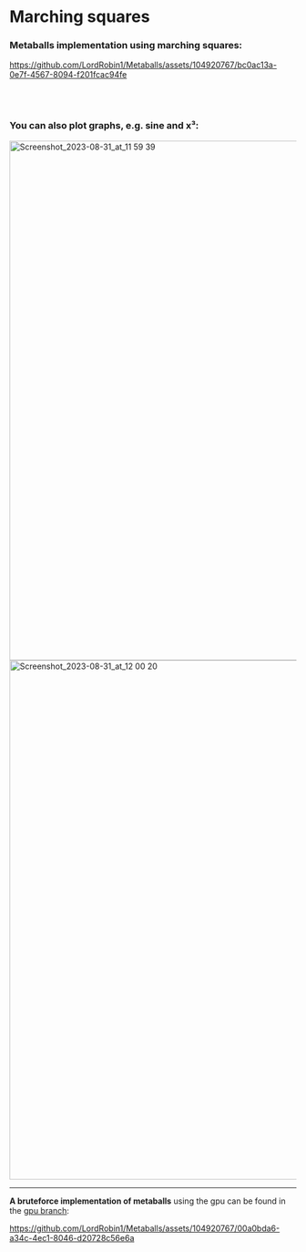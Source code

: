 # Marching squares
### Metaballs implementation using marching squares:

https://github.com/LordRobin1/Metaballs/assets/104920767/bc0ac13a-0e7f-4567-8094-f201fcac94fe

<br><br/>
### You can also plot graphs, e.g. sine and x³:
<img width="912" alt="Screenshot_2023-08-31_at_11 59 39" src="https://github.com/LordRobin1/Metaballs/assets/104920767/d9e6c523-d205-4a40-a89c-ceeb5c042851">
<img width="912" alt="Screenshot_2023-08-31_at_12 00 20" src="https://github.com/LordRobin1/Metaballs/assets/104920767/c9f05831-cff4-4434-9d06-22967bb6153d">

---

**A bruteforce implementation of metaballs** using the gpu can be found in the [gpu branch](https://github.com/LordRobin1/Metaballs/tree/gpu):

https://github.com/LordRobin1/Metaballs/assets/104920767/00a0bda6-a34c-4ec1-8046-d20728c56e6a
